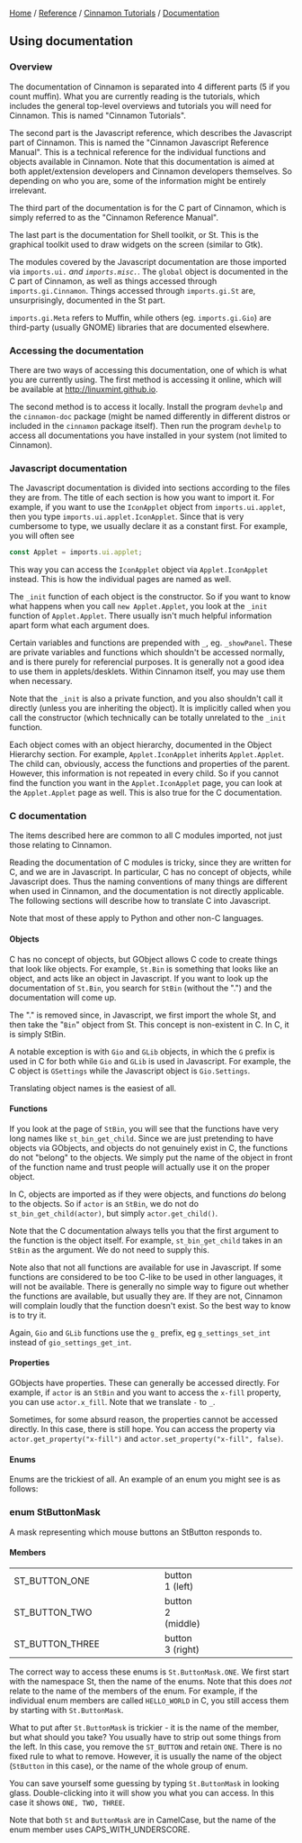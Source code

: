 [Home](/) / 
[Reference](/reference/git/) / 
[Cinnamon Tutorials](/reference/git/cinnamon-tutorials) /
[Documentation](/reference/git/cinnamon-tutorials/documentation.html)

## Using documentation

### Overview

The documentation of Cinnamon is separated into 4 different parts (5 if you count muffin). What you are currently reading is the tutorials, which includes the general top-level overviews and tutorials you will need for Cinnamon. This is named "Cinnamon Tutorials".

The second part is the Javascript reference, which describes the Javascript part of Cinnamon. This is named the "Cinnamon Javascript Reference Manual". This is a technical reference for the individual functions and objects available in Cinnamon. Note that this documentation is aimed at both applet/extension developers and Cinnamon developers themselves. So depending on who you are, some of the information might be entirely irrelevant.

The third part of the documentation is for the C part of Cinnamon, which is simply referred to as the "Cinnamon Reference Manual".

The last part is the documentation for Shell toolkit, or St. This is the graphical toolkit used to draw widgets on the screen (similar to Gtk).

The modules covered by the Javascript documentation are those imported via <code class="code">imports.ui.*</code> and <code class="code">imports.misc.*</code>. The <code class="code">global</code> object is documented in the C part of Cinnamon, as well as things accessed through <code class="code">imports.gi.Cinnamon</code>. Things accessed through <code class="code">imports.gi.St</code> are, unsurprisingly, documented in the St part.

<code class="code">imports.gi.Meta</code> refers to Muffin, while others (eg. <code class="code">imports.gi.Gio</code>) are third-party (usually GNOME) libraries that are documented elsewhere.

### Accessing the documentation

There are two ways of accessing this documentation, one of which is what you are currently using. The first method is accessing it online, which will be available at <a class="ulink" href="http://linuxmint.github.io" target="_top">http://linuxmint.github.io</a>.</p>

The second method is to access it locally. Install the program <code class="code">devhelp</code> and the <code class="code">cinnamon-doc</code> package (might be named differently in different distros or included in the <code class="code">cinnamon</code> package itself). Then run the program <code class="code">devhelp</code> to access all documentations you have installed in your system (not limited to Cinnamon).

### Javascript documentation

The Javascript documentation is divided into sections according to the files they are from. The title of each section is how you want to import it. For example, if you want to use the <code class="code">IconApplet</code> object from <code class="code">imports.ui.applet</code>, then you type <code class="code">imports.ui.applet.IconApplet</code>. Since that is very cumbersome to type, we usually declare it as a constant first. For example, you will often see

```javascript
const Applet = imports.ui.applet;
```

This way you can access the <code class="code">IconApplet</code> object via <code class="code">Applet.IconApplet</code> instead. This is how the individual pages are named as well.

The <code class="code">_init</code> function of each object is the constructor. So if you want to know what happens when you call <code class="code">new Applet.Applet</code>, you look at the <code class="code">_init</code> function of <code class="code">Applet.Applet</code>. There usually isn't much helpful information apart form what each argument does.

Certain variables and functions are prepended with <code class="code">_</code>, eg. <code class="code">_showPanel</code>. These are private variables and functions which shouldn't be accessed normally, and is there purely for referencial purposes. It is generally not a good idea to use them in applets/desklets. Within Cinnamon itself, you may use them when necessary.

Note that the <code class="code">_init</code> is also a private function, and you also shouldn't call it directly (unless you are inheriting the object). It is implicitly called when you call the constructor (which technically can be totally unrelated to the <code class="code">_init</code> function.

Each object comes with an object hierarchy, documented in the Object Hierarchy section. For example, <code class="code">Applet.IconApplet</code> inherits <code class="code">Applet.Applet</code>. The child can, obviously, access the functions and properties of the parent. However, this information is not repeated in every child. So if you cannot find the function you want in the <code class="code">Applet.IconApplet</code> page, you can look at the <code class="code">Applet.Applet</code> page as well. This is also true for the C documentation.

### C documentation

The items described here are common to all C modules imported, not just those relating to Cinnamon.

Reading the documentation of C modules is tricky, since they are written for C, and we are in Javascript. In particular, C has no concept of objects, while Javascript does. Thus the naming conventions of many things are different when used in Cinnamon, and the documentation is not directly applicable. The following sections will describe how to translate C into Javascript.

Note that most of these apply to Python and other non-C languages.

#### Objects

C has no concept of objects, but GObject allows C code to create things that look like objects. For example, <code class="code">St.Bin</code> is something that looks like an object, and acts like an object in Javascript. If you want to look up the documentation of <code class="code">St.Bin</code>, you search for <code class="code">StBin</code> (without the ".") and the documentation will come up.

The "." is removed since, in Javascript, we first import the whole St, and then take the "<code class="code">Bin</code>" object from St. This concept is non-existent in C. In C, it is simply StBin.

A notable exception is with <code class="code">Gio</code> and <code class="code">GLib</code> objects, in which the <code class="code">G</code> prefix is used in C for both while <code class="code">Gio</code> and <code class="code">GLib</code> is used in Javascript. For example, the C object is <code class="code">GSettings</code> while the Javascript object is <code class="code">Gio.Settings</code>.

Translating object names is the easiest of all.

#### Functions

If you look at the page of <code class="code">StBin</code>, you will see that the functions have very long names like <code class="code">st_bin_get_child</code>. Since we are just pretending to have objects via GObjects, and objects do not genuinely exist in C, the functions do not "belong" to the objects. We simply put the name of the object in front of the function name and trust people will actually use it on the proper object.

In C, objects are imported as if they were objects, and functions <span class="emphasis"><em>do</em></span> belong to the objects. So if <code class="code">actor</code> is an <code class="code">StBin</code>, we do not do <code class="code">st_bin_get_child(actor)</code>, but simply <code class="code">actor.get_child()</code>.

Note that the C documentation always tells you that the first argument to the function is the object itself. For example, <code class="code">st_bin_get_child</code> takes in an <code class="code">StBin</code> as the argument. We do not need to supply this.

Note also that not all functions are available for use in Javascript. If some functions are considered to be too C-like to be used in other languages, it will not be available. There is generally no simple way to figure out whether the functions are available, but usually they are. If they are not, Cinnamon will complain loudly that the function doesn't exist. So the best way to know is to try it.

Again, <code class="code">Gio</code> and <code class="code">GLib</code> functions use the <code class="code">g_</code> prefix, eg <code class="code">g_settings_set_int</code> instead of <code class="code">gio_settings_get_int</code>.

#### Properties

GObjects have properties. These can generally be accessed directly. For example, if <code class="code">actor</code> is an <code class="code">StBin</code> and you want to access the <code class="code">x-fill</code> property, you can use <code class="code">actor.x_fill</code>. Note that we translate <code class="code">-</code> to <code class="code">_</code>.

Sometimes, for some absurd reason, the properties cannot be accessed directly. In this case, there is still hope. You can access the property via <code class="code">actor.get_property("x-fill")</code> and <code class="code">actor.set_property("x-fill", false)</code>.

#### Enums

Enums are the trickiest of all. An example of an enum you might see is as follows:

### enum StButtonMask

A mask representing which mouse buttons an StButton responds to.

#### Members
<table width="100%" border="0">
<colgroup>
<col width="300px" class="enum_members_name">
<col class="enum_members_description">
<col width="200px" class="enum_members_annotations">
</colgroup>
<tbody>
<tr>
<td class="enum_member_name">ST_BUTTON_ONE</td>
<td class="enum_member_description">button 1 (left)</td>
<td class="enum_member_annotations"> </td>
</tr>
<tr>
<td class="enum_member_name">ST_BUTTON_TWO</td>
<td class="enum_member_description">button 2 (middle)</td>
<td class="enum_member_annotations"> </td>
</tr>
<tr>
<td class="enum_member_name">ST_BUTTON_THREE</td>
<td class="enum_member_description">button 3 (right)</td>
<td class="enum_member_annotations"> </td>
</tr>
</tbody>
</table>

The correct way to access these enums is <code class="code">St.ButtonMask.ONE</code>. We first start with the namespace St, then the name of the enums. Note that this does <span class="emphasis"><em>not</em></span> relate to the name of the members of the enum. For example, if the individual enum members are called <code class="code">HELLO_WORLD</code> in C, you still access them by starting with <code class="code">St.ButtonMask</code>.

What to put after <code class="code">St.ButtonMask</code> is trickier - it is the name of the member, but what should you take? You usually have to strip out some things from the left. In this case, you remove the <code class="code">ST_BUTTON</code> and retain <code class="code">ONE</code>. There is no fixed rule to what to remove. However, it is usually the name of the object (<code class="code">StButton</code> in this case), or the name of the whole group of enum.

You can save yourself some guessing by typing <code class="code">St.ButtonMask</code> in looking glass. Double-clicking into it will show you what you can access. In this case it shows <code class="code">ONE, TWO, THREE</code>.

Note that both <code class="code">St</code> and <code class="code">ButtonMask</code> are in CamelCase, but the name of the enum member uses CAPS_WITH_UNDERSCORE.
